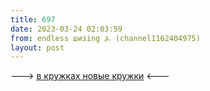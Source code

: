 ```yaml
---
title: 697
date: 2023-03-24 02:03:59
from: endless шизing ⍼ (channel1162404975)
layout: post
---
```


---> [в кружках новые кружки](https://t.me/+Ji1mjQWUpxJmOGI6) <---
